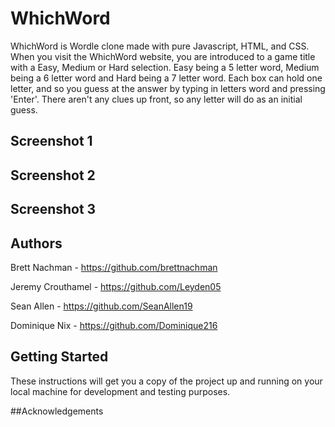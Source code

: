 # WhichWord 

WhichWord is Wordle clone made with pure Javascript, HTML, and CSS. When you visit the WhichWord website, you are introduced to a game title with a Easy, Medium or Hard selection. Easy being a 5 letter word, Medium being a 6 letter word and Hard being a 7 letter word. Each box can hold one letter, and so you guess at the answer by typing in letters word and pressing 'Enter'. There aren't any clues up front, so any letter will do as an initial guess.


## Screenshot 1

## Screenshot 2

## Screenshot 3


## Authors
   
  Brett Nachman - https://github.com/brettnachman
  
  Jeremy Crouthamel - https://github.com/Leyden05
  
  Sean Allen - https://github.com/SeanAllen19
  
  Dominique Nix - https://github.com/Dominique216
  
  
  
## Getting Started

These instructions will get you a copy of the project up and running on your local machine for development and testing purposes.






##Acknowledgements


